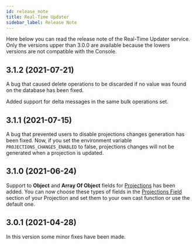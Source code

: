 ```yaml
---
id: release_note
title: Real-Time Updater
sidebar_label: Release Note
---
```


Here below you can read the release note of the Real-Time Updater service. Only the versions upper than 3.0.0 are available because the lowers versions are not compatible with the Console. 

## 3.1.2 (2021-07-21)

A bug that caused delete operations to be discarded if no value was found on the database has been fixed.

Added support for delta messages in the same bulk operations set.

## 3.1.1 (2021-07-15)

A bug that prevented users to disable projections changes generation has been fixed. Now, if you set the environment variable `PROJECTIONS_CHANGES_ENABLED` to false, projections changes will not be generated when a projection is updated.

## 3.1.0 (2021-06-24)

Support to **Object** and **Array Of Object** fields for [Projections](../create_projection) has been added. You can now choose these types of fields in the [Projections Field](../create_projection#projection-fields) section of your Projection and set them to your own cast function or use the default one.

## 3.0.1 (2021-04-28)

In this version some minor fixes have been made.

